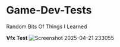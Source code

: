 # Game-Dev-Tests
Random Bits Of Things I Learned

**Vfx Test**
![Screenshot 2025-04-21 233055](https://github.com/user-attachments/assets/47a76131-b268-4d64-844d-9a43a90e0c72)

